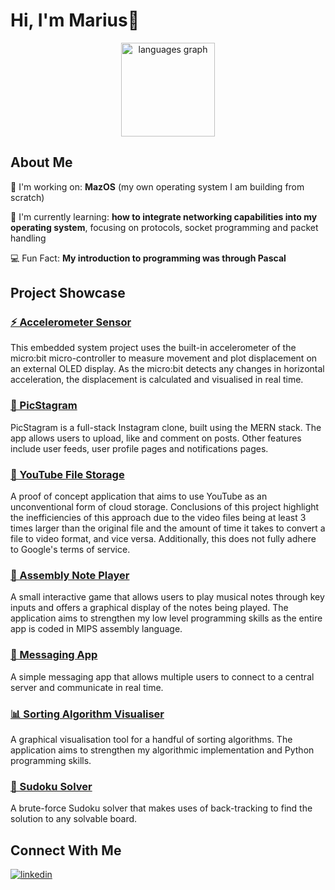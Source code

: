 # Hi, I'm Marius👋

<div align="center">
  <img src="https://github-readme-stats.vercel.app/api/top-langs?username=angh-el&locale=en&hide_title=false&layout=compact&card_width=320&langs_count=5&theme=dracula&hide_border=false&order=2" height="150" alt="languages graph"  />
</div>

###

## About Me
🔭 I'm working on: **MazOS** (my own operating system I am building from scratch)

🌱 I'm currently learning: **how to integrate networking capabilities into my operating system**, focusing on protocols, socket programming and packet handling

💻 Fun Fact: **My introduction to programming was through Pascal** 

###

## Project Showcase
### [⚡ Accelerometer Sensor](https://github.com/angh-el/microcontroller-accelerometer-graphing-app)
This embedded system project uses the built-in accelerometer of the micro:bit micro-controller to measure movement and plot displacement on an external OLED display. As the micro:bit detects any changes in horizontal acceleration, the displacement is calculated and visualised in real time.
 
### [📸 PicStagram](https://github.com/angh-el/PicStagram)
PicStagram is a full-stack Instagram clone, built using the MERN stack. The app allows users to upload, like and comment on posts. Other features include user feeds, user profile pages and notifications pages.

### [📮 YouTube File Storage](https://github.com/angh-el/YouTubeFileStorage)
A proof of concept application that aims to use YouTube as an unconventional form of cloud storage. Conclusions of this project highlight the inefficiencies of this approach due to the video files being at least 3 times larger than the original file and the amount of time it takes to convert a file to video format, and vice versa. Additionally, this does not fully adhere to Google's terms of service. 

### [🎵 Assembly Note Player](https://github.com/angh-el/NotePlayer)
A small interactive game that allows users to play musical notes through key inputs and offers a graphical display of the notes being played. The application aims to strengthen my low level programming skills as the entire app is coded in MIPS assembly language.

### [💌 Messaging App](https://github.com/angh-el/MessagingApp)
A simple messaging app that allows multiple users to connect to a central server and communicate in real time.

### [📊 Sorting Algorithm Visualiser](https://github.com/angh-el/SortingAlgorithmVisualisation)
A graphical visualisation tool for a handful of sorting algorithms. The application aims to strengthen my algorithmic implementation and Python programming skills.

### [🎲 Sudoku Solver](https://github.com/angh-el/SortingAlgorithmVisualisation)
A brute-force Sudoku solver that makes uses of back-tracking to find the solution to any solvable board.
 

## Connect With Me
<a href="https://www.linkedin.com/in/marius-anghel-37451029a/" target="_blank">
<img src=https://img.shields.io/badge/linkedin-%231E77B5.svg?&style=for-the-badge&logo=linkedin&logoColor=white alt=linkedin style="margin-bottom: 5px;" />
</a>

